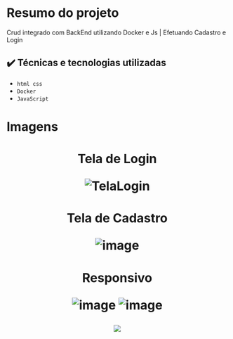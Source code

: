 # Resumo do projeto
Crud integrado com BackEnd utilizando Docker e Js | Efetuando Cadastro e Login
## ✔️ Técnicas e tecnologias utilizadas

- ``html css``
- ``Docker``
- ``JavaScript``

# Imagens
<h1 align="center">Tela de Login
  
![TelaLogin](https://user-images.githubusercontent.com/79527585/158173858-b6d2a8c9-af1f-4f95-bc64-be19ba4d002c.png)
</h1>

<h1 align="center">Tela de Cadastro
    
![image](https://user-images.githubusercontent.com/79527585/158174768-fb27f691-97a6-46ff-982e-4d2c284a26dc.png)
 </h1>
 
<h1 align="center">Responsivo

![image](https://user-images.githubusercontent.com/79527585/158175121-4210a437-a312-4389-8a01-04830cee02bb.png) ![image](https://user-images.githubusercontent.com/79527585/158175257-9ed00778-b7bc-4f31-9015-00491b9a7132.png)
</h1>

<p align="center">
<img src="http://img.shields.io/static/v1?label=STATUS&message=CONCLUIDO&color=GREEN&style=for-the-badge"/>
</p>
